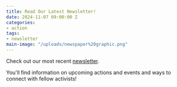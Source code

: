 ```yaml
---
title: Read Our Latest Newsletter!
date: 2024-11-07 09:00:00 Z
categories:
- action
tags:
- newsletter
main-image: "/uploads/newspaper%20graphic.png"
---
```


Check out our most recent [newsletter](https://mailchi.mp/cd0c3cce522d/2024-11-21-indivisiblelab-newsletter-10347770).

You'll find information on upcoming actions and events and ways to connect with fellow activists! 
